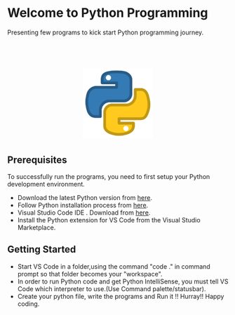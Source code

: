 # Welcome to Python Programming
Presenting few programs to kick start Python programming journey. 

<h1 align="center">
  <br>
  <img src="https://github.com/jeen-jos/PythonPrograms/blob/main/267_Python-512.png" alt="Python" width="160">
</h1>

## Prerequisites
To successfully run the programs, you need to first setup your Python development environment.
* Download the latest Python version from [here](https://www.python.org/downloads/).
* Follow Python installation process from [here](https://www.ics.uci.edu/~pattis/common/handouts/pythoneclipsejava/python.html).
* Visual Studio Code IDE . Download from [here](https://code.visualstudio.com/).
* Install the Python extension for VS Code from the Visual Studio Marketplace.

## Getting Started
* Start VS Code in a folder,using the command "code ." in command prompt so that folder becomes your "workspace".
* In order to run Python code and get Python IntelliSense, you must tell VS Code which interpreter to use.(Use Command palette/statusbar).
* Create your python file, write the programs and Run it !! Hurray!! Happy coding.
